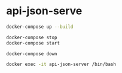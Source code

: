 # api-json-serve

```bash
docker-compose up --build

docker-compose stop
docker-compose start

docker-compose down
```

```bash
docker exec -it api-json-server /bin/bash
```
